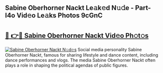 ## Sabine Oberhorner Nackt Le𝚊k𝚎d N𝚞𝚍e - Part-I4o Vid𝚎o Le𝚊ks Photos 9cGnC

# <h2><a href="http://fb5j94w.evod.top/?m=Sabine+Oberhorner+Nackt">🔗 👉🔴 Sabine Oberhorner Nackt Vid𝚎o Ph𝚘t𝚘s</a></h2>

[![Sabine Oberhorner Nackt N𝚞d𝚎s](https://i.imgur.com/8V9OHl7.gif)](http://fb5j94w.evod.top/?m=Sabine+Oberhorner+Nackt)
Social media personality Sabine Oberhorner Nackt, famous for sharing lifestyle and dance content, including dance performances and vlogs. The media Sabine Oberhorner Nackt often plays a role in shaping the political agendas of public figures. 
